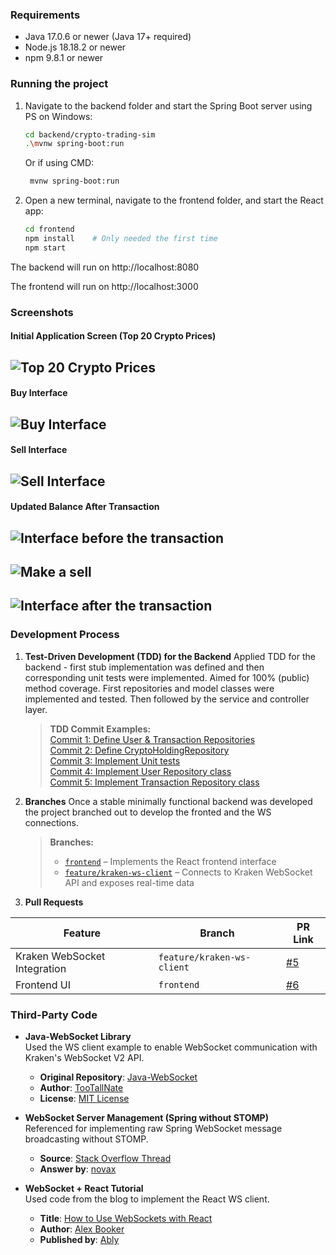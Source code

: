 ### Requirements

- Java 17.0.6 or newer (Java 17+ required)
- Node.js 18.18.2 or newer
- npm 9.8.1 or newer

### Running the project
1. Navigate to the backend folder and start the Spring Boot server using PS on Windows:

   ```bash
   cd backend/crypto-trading-sim
   .\mvnw spring-boot:run
   ```
   Or if using CMD:
   ```bash
    mvnw spring-boot:run
   ```

2. Open a new terminal, navigate to the frontend folder, and start the React app:

   ```bash
   cd frontend
   npm install    # Only needed the first time
   npm start
   ```


The backend will run on http://localhost:8080

The frontend will run on http://localhost:3000

### Screenshots

#### Initial Application Screen (Top 20 Crypto Prices)
![Top 20 Crypto Prices](img/initialScreen.png)
----
#### Buy Interface
![Buy Interface](img/buyInterface.png)
----
#### Sell Interface
![Sell Interface](img/sellInterface.png)
----
#### Updated Balance After Transaction

![Interface before the transaction](img/initialScreen.png)
----
![Make a sell](img/buyInterface.png)
----
![Interface after the transaction](img/interfaceAfterBuy.png)
----
### Development Process

1. **Test-Driven Development (TDD) for the Backend**
    Applied TDD for the backend - first stub implementation was defined and then corresponding unit tests were implemented. Aimed for 100% (public) method coverage.
    First repositories and model classes were implemented and tested. Then followed by the service and controller layer.
   > **TDD Commit Examples:**  
   > [Commit 1: Define User & Transaction Repositories](https://github.com/bobelchev/crypto-sim/commit/dbb4594e9dcd0279473dcf389898fae826f77aa6)  
   > [Commit 2: Define CryptoHoldingRepository](https://github.com/bobelchev/crypto-sim/commit/45a4adcafc9b0eeae463841c47786c4f11b55096)  
   > [Commit 3: Implement Unit tests](https://github.com/bobelchev/crypto-sim/commit/45a4adcafc9b0eeae463841c47786c4f11b55096)  
   > [Commit 4: Implement User Repository class](https://github.com/bobelchev/crypto-sim/commit/f1f4e654f1178b225294f874bbf8788089c3d2b3)  
   > [Commit 5: Implement Transaction Repository class](https://github.com/bobelchev/crypto-sim/commit/52f4d371d29f2f8f312774ada86c312b9bc22c83)

2. **Branches**
    Once a stable minimally functional backend was developed the project branched out to develop the fronted and the WS connections.
   > **Branches:**
   > - [`frontend`](https://github.com/bobelchev/crypto-trading-sim/tree/frontend) – Implements the React frontend interface
   > - [`feature/kraken-ws-client`](https://github.com/bobelchev/crypto-trading-sim/tree/feature/kraken-ws-client) – Connects to Kraken WebSocket API and exposes real-time data

3. **Pull Requests**

| Feature                          | Branch             | PR Link                                                      |
|----------------------------------|--------------------|--------------------------------------------------------------|
| Kraken WebSocket Integration     | `feature/kraken-ws-client` | [#5](https://github.com/bobelchev/crypto-trading-sim/pull/5) |
| Frontend UI                      | `frontend`         | [#6](https://github.com/bobelchev/crypto-trading-sim/pull/6) |

### Third-Party Code

- **Java-WebSocket Library**  
  Used the WS client example to enable WebSocket communication with Kraken's WebSocket V2 API.
   - **Original Repository**: [Java-WebSocket](https://github.com/TooTallNate/Java-WebSocket)
   - **Author**: [TooTallNate](https://github.com/TooTallNate)
   - **License**: [MIT License](https://github.com/TooTallNate/Java-WebSocket/blob/master/LICENSE)

- **WebSocket Server Management (Spring without STOMP)**  
  Referenced for implementing raw Spring WebSocket message broadcasting without STOMP.
    - **Source**: [Stack Overflow Thread](https://stackoverflow.com/questions/33910639/how-to-broadcast-a-message-using-raw-spring-4-websockets-without-stomp)
    - **Answer by**: [novax](https://stackoverflow.com/users/943686/novax)

- **WebSocket + React Tutorial**  
  Used code from the blog to implement the React WS client.
   - **Title**: [How to Use WebSockets with React](https://ably.com/blog/websockets-react-tutorial)
   - **Author**: [Alex Booker](https://github.com/bookercodes)
   - **Published by**: [Ably](https://ably.com)

